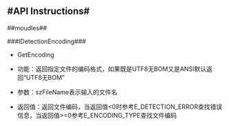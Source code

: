#API Instructions#
---

##moudles##

###IDetectionEncoding###

- GetEncoding
 
 - 功能：返回指定文件的编码格式，如果既是UTF8无BOM又是ANSI默认返回“UTF8无BOM”
 - 参数：szFileName表示输入的文件名
 - 返回值：返回文件编码，当返回值<0时参考E_DETECTION_ERROR查找错误信息，当返回值>=0参考E_ENCODING_TYPE查找文件编码